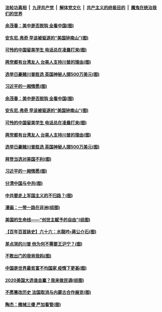 

####  [法轮功真相](../../../../basic/blob/master/README.md?t=11050102) &nbsp;|&nbsp; [九评共产党](../../../../9ping.md/blob/master/README.md?t=11050102) &nbsp;|&nbsp; [解体党文化](../../../../jtdwh.md/blob/master/README.md?t=11050102)  &nbsp;|&nbsp; [共产主义的终极目的](../../../../gczydzjmd.md/blob/master/README.md?t=11050102) &nbsp;|&nbsp; [魔鬼在统治我们的世界](../../../../mgztzwmdsj.md/blob/master/README.md?t=11050102) 

#### [余茂春：美中是否脱钩 全看中国(图)](../pages/p4/951380.md?t=11050102) 

#### [安东尼.弗奇 早该被驱逐的“美国钟南山”(图)](../pages/p4/951386.md?t=11050102) 

#### [可怜的中国留美学生 电话总在凌晨打来(图)](../pages/p4/951383.md?t=11050102) 

#### [两党都有台湾友人 台美人支持川普的理由(图)](../pages/p4/951377.md?t=11050102) 

#### [选举日豪赌川普胜选 英国神秘人掷500万美元(图)](../pages/p4/951372.md?t=11050102) 

#### [习近平的一厢情愿(图)](../pages/p4/951272.md?t=11050102) 

#### [余茂春：美中是否脱钩 全看中国(图)](../pages/p4/951380.md?t=11050102) 

#### [安东尼.弗奇 早该被驱逐的“美国钟南山”(图)](../pages/p4/951386.md?t=11050102) 

#### [可怜的中国留美学生 电话总在凌晨打来(图)](../pages/p4/951383.md?t=11050102) 

#### [两党都有台湾友人 台美人支持川普的理由(图)](../pages/p4/951377.md?t=11050102) 

#### [选举日豪赌川普胜选 英国神秘人掷500万美元(图)](../pages/p4/951372.md?t=11050102) 

#### [拜登当选对美国不利(图)](../pages/p4/951371.md?t=11050102) 



#### [习近平的一厢情愿(图)](../pages/p4/951272.md?t=11050102) 

#### [分清中国与中共(图)](../pages/p4/951269.md?t=11050102) 

#### [中共要走上军国主义的不归路？(图)](../pages/p4/951261.md?t=11050102) 

#### [漫画：一带一路在非洲(组图)](../pages/p4/951259.md?t=11050102) 

#### [美国的生命线——“创世主赋予的自由”(组图)](../pages/p4/950590.md?t=11050102) 

#### [【百年百首詠史】六十六：水龍吟•蔣公介石(图)](../pages/p4/951252.md?t=11050102) 

#### [差点哭的川普 他为何不需要王沪宁？(图)](../pages/p4/951194.md?t=11050102) 

#### [不敢出门的我爸我妈(图)](../pages/p4/951140.md?t=11050102) 

#### [中国是世界最贫富不均国家 疫情下更甚(图)](../pages/p4/951139.md?t=11050102) 

#### [2020美国大选谁会赢？我来做民调(组图)](../pages/p4/951146.md?t=11050102) 

#### [不愿篡改历史 法国取消与内蒙古合作展览(图)](../pages/p4/951142.md?t=11050102) 

#### [陶杰：缴械三傻 严加看管(图)](../pages/p4/951141.md?t=11050102) 

